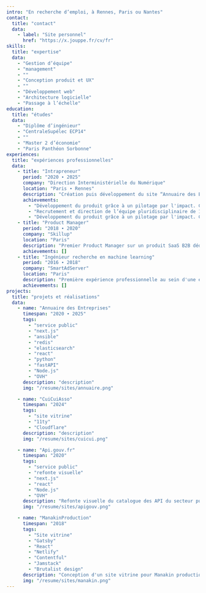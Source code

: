 ```yaml
---
intro: "En recherche d’emploi, à Rennes, Paris ou Nantes"
contact:
  title: "contact"
  data:
    - label: "Site personnel"
      href: "https://x.jouppe.fr/cv/fr"
skills:
  title: "expertise"
  data:
    - "Gestion d’équipe"
    - "management"
    - ""
    - "Conception produit et UX"
    - ""
    - "Développement web"
    - "Architecture logicielle"
    - "Passage à l’échelle"
education:
  title: "études"
  data:
    - "Diplôme d’ingénieur"
    - "CentraleSupélec ECP14"
    - ""
    - "Master 2 d’économie"
    - "Paris Panthéon Sorbonne"
experiences:
  title: "expériences professionnelles"
  data:
    - title: "Intrapreneur"
      period: "2020 ∙ 2025"
      company: "Direction Interministérielle du Numérique"
      location: "Paris ∙ Rennes"
      description: "Création puis développement du site “Annuaire des Entreprises” premier site public de consultation de données ouvertes des entreprises."
      achievements:
        - "Développement du produit grâce à un pilotage par l'impact. Croissance jusqu'à 8M de visites mensuelles (150M de requêtes / mois)"
        - "Recrutement et direction de l’équipe pluridisciplinaire de 10 personnes (business developpeuse, expert SEO, designer, data engineer, devops, developpeur fullstack)"
        - "Développement du produit grâce à un pilotage par l'impact. Croissance jusqu'à 8M de visites mensuelles (150M de requêtes / mois)"
    - title: "Product Manager"
      period: "2018 ∙ 2020"
      company: "Skillup"
      location: "Paris"
      description: "Premier Product Manager sur un produit SaaS B2B dédié à la formation en entreprise. Pilotage du développement du produit et création d'une culture produit au sein de l'équipe. Mise en place de la méthodologie et élaboration -en équipe- des roadmaps en regard des objectifs stratégiques"
      achievements: []
    - title: "Ingénieur recherche en machine learning"
      period: "2016 ∙ 2018"
      company: "SmartAdServer"
      location: "Paris"
      description: "Première expérience professionnelle au sein d'une équipe de machine learning appliquée. Découverte du développement frontend lors de la conception d'outils de visualisationde résultat d'algorithmes (React, D3.js)."
      achievements: []
projects:
  title: "projets et réalisations"
  data:
    - name: "Annuaire des Entreprises"
      timespan: "2020 ∙ 2025"
      tags:
        - "service public"
        - "next.js"
        - "ansible"
        - "redis"
        - "elasticsearch"
        - "react"
        - "python"
        - "fastAPI"
        - "Node.js"
        - "OVH"
      description: "description"
      img: "/resume/sites/annuaire.png"

    - name: "CuiCuiAsso"
      timespan: "2024"
      tags:
        - "site vitrine"
        - "11ty"
        - "Cloudflare"
      description: "description"
      img: "/resume/sites/cuicui.png"

    - name: "Api.gouv.fr"
      timespan: "2020"
      tags:
        - "service public"
        - "refonte visuelle"
        - "next.js"
        - "react"
        - "Node.js"
        - "OVH"
      description: "Refonte visuelle du catalogue des API du secteur public en France. Migration d'un site vitrine en Jekyll vers React."
      img: "/resume/sites/apigouv.png"

    - name: "ManakinProduction"
      timespan: "2018"
      tags:
        - "Site vitrine"
        - "Gatsby"
        - "React"
        - "Netlify"
        - "Contentful"
        - "Jamstack"
        - "Brutalist design"
      description: "Conception d'un site vitrine pour Manakin production. Structure de production de projets artistiques dans le spectacle vivant."
      img: "/resume/sites/manakin.png"
---
```


<!-- You can add any additional markdown content here if needed -->
